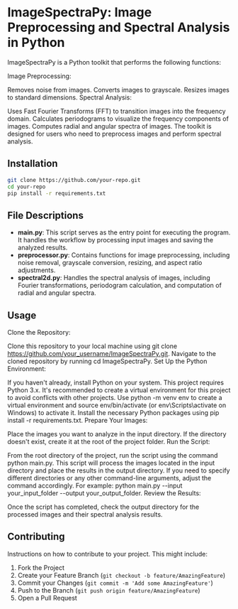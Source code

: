 
# ImageSpectraPy: Image Preprocessing and Spectral Analysis in Python

ImageSpectraPy is a Python toolkit that performs the following functions:

Image Preprocessing:

Removes noise from images.
Converts images to grayscale.
Resizes images to standard dimensions.
Spectral Analysis:

Uses Fast Fourier Transforms (FFT) to transition images into the frequency domain.
Calculates periodograms to visualize the frequency components of images.
Computes radial and angular spectra of images.
The toolkit is designed for users who need to preprocess images and perform spectral analysis.

## Installation

```bash
git clone https://github.com/your-repo.git
cd your-repo
pip install -r requirements.txt
```


## File Descriptions

- **main.py**: This script serves as the entry point for executing the program. It handles the workflow by processing input images and saving the analyzed results.
- **preprocessor.py**: Contains functions for image preprocessing, including noise removal, grayscale conversion, resizing, and aspect ratio adjustments.
- **spectral2d.py**: Handles the spectral analysis of images, including Fourier transformations, periodogram calculation, and computation of radial and angular spectra.

## Usage

Clone the Repository:

Clone this repository to your local machine using git clone https://github.com/your_username/ImageSpectraPy.git.
Navigate to the cloned repository by running cd ImageSpectraPy.
Set Up the Python Environment:

If you haven't already, install Python on your system. This project requires Python 3.x.
It's recommended to create a virtual environment for this project to avoid conflicts with other projects. Use python -m venv env to create a virtual environment and source env/bin/activate (or env\Scripts\activate on Windows) to activate it.
Install the necessary Python packages using pip install -r requirements.txt.
Prepare Your Images:

Place the images you want to analyze in the input directory. If the directory doesn't exist, create it at the root of the project folder.
Run the Script:

From the root directory of the project, run the script using the command python main.py. This script will process the images located in the input directory and place the results in the output directory.
If you need to specify different directories or any other command-line arguments, adjust the command accordingly. For example: python main.py --input your_input_folder --output your_output_folder.
Review the Results:

Once the script has completed, check the output directory for the processed images and their spectral analysis results.

## Contributing

Instructions on how to contribute to your project. This might include:

1. Fork the Project
2. Create your Feature Branch (`git checkout -b feature/AmazingFeature`)
3. Commit your Changes (`git commit -m 'Add some AmazingFeature'`)
4. Push to the Branch (`git push origin feature/AmazingFeature`)
5. Open a Pull Request

